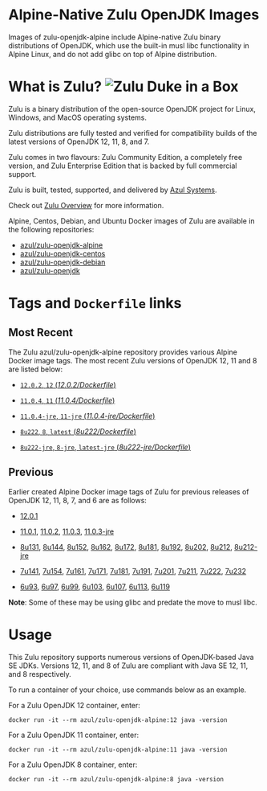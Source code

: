 Alpine-Native Zulu OpenJDK Images
=================================
Images of zulu-openjdk-alpine include Alpine-native Zulu binary distributions of OpenJDK, which use the built-in musl libc functionality in Alpine Linux, and do not add glibc on top of Alpine distribution.

What is Zulu? ![Zulu Duke in a Box][1]
======================================

Zulu is a binary distribution of the open-source OpenJDK project for Linux, Windows, and MacOS operating systems.

Zulu distributions are fully tested and verified for compatibility builds of the latest versions of OpenJDK 12, 11, 8, and 7.

Zulu comes in two flavours: Zulu Community Edition, a completely free version, and Zulu Enterprise Edition that is backed by full commercial support.

Zulu is built, tested, supported, and delivered by [Azul Systems][2].

Check out [Zulu Overview][3] for more information.

Alpine, Centos, Debian, and Ubuntu Docker images of Zulu are available in the following repositories:

  * [azul/zulu-openjdk-alpine][4]
  * [azul/zulu-openjdk-centos][5]
  * [azul/zulu-openjdk-debian][6]
  * [azul/zulu-openjdk][7]

Tags and `Dockerfile` links
===========================

Most Recent
-----------

The Zulu azul/zulu-openjdk-alpine repository provides various Alpine Docker image tags. The most recent Zulu versions of OpenJDK 12, 11 and 8 are listed below:

 * [`12.0.2`, `12` (*12.0.2/Dockerfile*)][45]

 * [`11.0.4`, `11` (*11.0.4/Dockerfile*)][39]

 * [`11.0.4-jre`, `11-jre` (*11.0.4-jre/Dockerfile*)][40]

 * [`8u222`, `8`, `latest` (*8u222/Dockerfile*)][27]

 * [`8u222-jre`, `8-jre`, `latest-jre` (*8u222-jre/Dockerfile*)][28]

Previous
--------

Earlier created Alpine Docker image tags of Zulu for previous releases of OpenJDK 12, 11, 8, 7, and 6 are as follows:

 * [12.0.1][46]

 * [11.0.1][41], [11.0.2][42], [11.0.3][43], [11.0.3-jre][44]

 * [8u131][29], [8u144][30], [8u152][31], [8u162][32], [8u172][33], [8u181][34], [8u192][35], [8u202][36], [8u212][37], [8u212-jre][38]

 * [7u141][17], [7u154][18], [7u161][19], [7u171][20], [7u181][21], [7u191][22], [7u201][23], [7u211][24], [7u222][25], [7u232][26]

 * [6u93][10], [6u97][11], [6u99][12], [6u103][13], [6u107][14], [6u113][15], [6u119][16]

**Note**: Some of these may be using glibc and predate the move to musl libc.

Usage
=====

This Zulu repository supports numerous versions of OpenJDK-based Java SE JDKs. Versions 12, 11, and 8 of Zulu are compliant with Java SE 12, 11, and 8 respectively.

To run a container of your choice, use commands below as an example.

For a Zulu OpenJDK 12 container, enter:

    docker run -it --rm azul/zulu-openjdk-alpine:12 java -version

For a Zulu OpenJDK 11 container, enter:

    docker run -it --rm azul/zulu-openjdk-alpine:11 java -version

For a Zulu OpenJDK 8 container, enter:

    docker run -it --rm azul/zulu-openjdk-alpine:8 java -version

  [1]: https://www.azul.com/files/ZuluDocker60.gif
  [2]: http://www.azul.com
  [3]: https://www.azul.com/products/zulu-enterprise
  [4]: https://hub.docker.com/r/azul/zulu-openjdk-alpine
  [5]: https://hub.docker.com/r/azul/zulu-openjdk-centos
  [6]: https://hub.docker.com/r/azul/zulu-openjdk-debian
  [7]: https://hub.docker.com/r/azul/zulu-openjdk
  [10]: https://github.com/zulu-openjdk/zulu-openjdk/blob/master/alpine/6u93-6.16.0.1/Dockerfile
  [11]: https://github.com/zulu-openjdk/zulu-openjdk/blob/master/alpine/6u97-6.17.0.1/Dockerfile
  [12]: https://github.com/zulu-openjdk/zulu-openjdk/blob/master/alpine/6u99-6.18.0.3/Dockerfile
  [13]: https://github.com/zulu-openjdk/zulu-openjdk/blob/master/alpine/6u103-6.19.0.1/Dockerfile
  [14]: https://github.com/zulu-openjdk/zulu-openjdk/blob/master/alpine/6u107-6.20.0.1/Dockerfile
  [15]: https://github.com/zulu-openjdk/zulu-openjdk/blob/master/alpine/6u113-6.21.0.3/Dockerfile
  [16]: https://github.com/zulu-openjdk/zulu-openjdk/blob/master/alpine/6u119-6.22.0.3/Dockerfile
  [17]: https://github.com/zulu-openjdk/zulu-openjdk/blob/master/alpine/7u141-7.18.0.3/Dockerfile
  [18]: https://github.com/zulu-openjdk/zulu-openjdk/blob/master/alpine/7u154-7.20.0.3/Dockerfile
  [19]: https://github.com/zulu-openjdk/zulu-openjdk/blob/master/alpine/7u161-7.21.0.3/Dockerfile
  [20]: https://github.com/zulu-openjdk/zulu-openjdk/blob/master/alpine/7u171-7.22.0.3/Dockerfile
  [21]: https://github.com/zulu-openjdk/zulu-openjdk/blob/master/alpine/7u181-7.23.0.1/Dockerfile
  [22]: https://github.com/zulu-openjdk/zulu-openjdk/blob/master/alpine/7u191-7.24.0.1/Dockerfile
  [23]: https://github.com/zulu-openjdk/zulu-openjdk/blob/master/alpine/7u201-7.25.0.5/Dockerfile
  [24]: https://github.com/zulu-openjdk/zulu-openjdk/blob/master/alpine/7u211-7.27.0.1/Dockerfile
  [25]: https://github.com/zulu-openjdk/zulu-openjdk/blob/master/alpine/7u222-7.29.0.5/Dockerfile
  [26]: https://github.com/zulu-openjdk/zulu-openjdk/blob/master/alpine/7u232-7.31.0.5/Dockerfile
  [27]: https://github.com/zulu-openjdk/zulu-openjdk/blob/master/alpine/8u222-8.40.0.25/Dockerfile
  [28]: https://github.com/zulu-openjdk/zulu-openjdk/blob/master/alpine/8u222-8.40.0.25-jre/Dockerfile
  [29]: https://github.com/zulu-openjdk/zulu-openjdk/blob/master/alpine/8u131-8.21.0.1/Dockerfile
  [30]: https://github.com/zulu-openjdk/zulu-openjdk/blob/master/alpine/8u144-8.23.0.3/Dockerfile
  [31]: https://github.com/zulu-openjdk/zulu-openjdk/blob/master/alpine/8u152-8.25.0.1/Dockerfile
  [32]: https://github.com/zulu-openjdk/zulu-openjdk/blob/master/alpine/8u162-8.27.0.7/Dockerfile
  [33]: https://github.com/zulu-openjdk/zulu-openjdk/blob/master/alpine/8u172-8.30.0.1/Dockerfile
  [34]: https://github.com/zulu-openjdk/zulu-openjdk/blob/master/alpine/8u181-8.31.0.1/Dockerfile
  [35]: https://github.com/zulu-openjdk/zulu-openjdk/blob/master/alpine/8u192-8.33.0.1/Dockerfile
  [36]: https://github.com/zulu-openjdk/zulu-openjdk/blob/master/alpine/8u202-8.36.0.3/Dockerfile
  [37]: https://github.com/zulu-openjdk/zulu-openjdk/blob/master/alpine/8u212-8.38.0.13/Dockerfile
  [38]: https://github.com/zulu-openjdk/zulu-openjdk/blob/master/alpine/8u212-8.38.0.13-jre/Dockerfile
  [39]: https://github.com/zulu-openjdk/zulu-openjdk/blob/master/alpine/11.0.4-11.33/Dockerfile
  [40]: https://github.com/zulu-openjdk/zulu-openjdk/blob/master/alpine/11.0.4-11.33-jre/Dockerfile
  [41]: https://github.com/zulu-openjdk/zulu-openjdk/blob/master/alpine/11.0.1-11.2/Dockerfile
  [42]: https://github.com/zulu-openjdk/zulu-openjdk/blob/master/alpine/11.0.2-11.29/Dockerfile
  [43]: https://github.com/zulu-openjdk/zulu-openjdk/blob/master/alpine/11.0.3-11.31/Dockerfile
  [44]: https://github.com/zulu-openjdk/zulu-openjdk/blob/master/alpine/11.0.3-11.31-jre/Dockerfile
  [45]: https://github.com/zulu-openjdk/zulu-openjdk/blob/master/alpine/12.0.2-12.3/Dockerfile
  [46]: https://github.com/zulu-openjdk/zulu-openjdk/blob/master/alpine/12.0.1-12.2/Dockerfile
